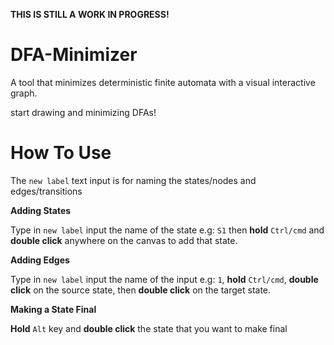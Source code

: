 **THIS IS STILL A WORK IN PROGRESS!**

# DFA-Minimizer
A tool that minimizes deterministic finite automata with a visual interactive graph.

start drawing and minimizing DFAs!

# How To Use
The `new label` text input is for naming the states/nodes and edges/transitions

**Adding States**

Type in `new label` input the name of the state e.g: `S1` then **hold** `Ctrl/cmd` and **double click** anywhere on the canvas to add that state.


**Adding Edges**

Type in `new label` input the name of the input e.g: `1`, **hold** `Ctrl/cmd`, **double click** on the source state, then **double click** on the target state.


**Making a State Final**

**Hold** `Alt` key and **double click** the state that you want to make final